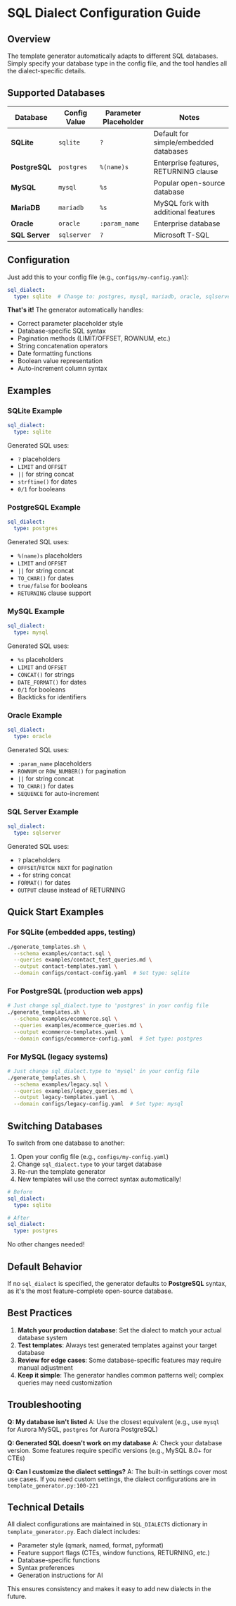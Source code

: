 # SQL Dialect Configuration Guide

## Overview

The template generator automatically adapts to different SQL databases. Simply specify your database type in the config file, and the tool handles all the dialect-specific details.

## Supported Databases

| Database | Config Value | Parameter Placeholder | Notes |
|----------|-------------|----------------------|-------|
| **SQLite** | `sqlite` | `?` | Default for simple/embedded databases |
| **PostgreSQL** | `postgres` | `%(name)s` | Enterprise features, RETURNING clause |
| **MySQL** | `mysql` | `%s` | Popular open-source database |
| **MariaDB** | `mariadb` | `%s` | MySQL fork with additional features |
| **Oracle** | `oracle` | `:param_name` | Enterprise database |
| **SQL Server** | `sqlserver` | `?` | Microsoft T-SQL |

## Configuration

Just add this to your config file (e.g., `configs/my-config.yaml`):

```yaml
sql_dialect:
  type: sqlite  # Change to: postgres, mysql, mariadb, oracle, sqlserver
```

**That's it!** The generator automatically handles:
- Correct parameter placeholder style
- Database-specific SQL syntax
- Pagination methods (LIMIT/OFFSET, ROWNUM, etc.)
- String concatenation operators
- Date formatting functions
- Boolean value representation
- Auto-increment column syntax

## Examples

### SQLite Example
```yaml
sql_dialect:
  type: sqlite
```
Generated SQL uses:
- `?` placeholders
- `LIMIT` and `OFFSET`
- `||` for string concat
- `strftime()` for dates
- `0/1` for booleans

### PostgreSQL Example
```yaml
sql_dialect:
  type: postgres
```
Generated SQL uses:
- `%(name)s` placeholders
- `LIMIT` and `OFFSET`
- `||` for string concat
- `TO_CHAR()` for dates
- `true/false` for booleans
- `RETURNING` clause support

### MySQL Example
```yaml
sql_dialect:
  type: mysql
```
Generated SQL uses:
- `%s` placeholders
- `LIMIT` and `OFFSET`
- `CONCAT()` for strings
- `DATE_FORMAT()` for dates
- `0/1` for booleans
- Backticks for identifiers

### Oracle Example
```yaml
sql_dialect:
  type: oracle
```
Generated SQL uses:
- `:param_name` placeholders
- `ROWNUM` or `ROW_NUMBER()` for pagination
- `||` for string concat
- `TO_CHAR()` for dates
- `SEQUENCE` for auto-increment

### SQL Server Example
```yaml
sql_dialect:
  type: sqlserver
```
Generated SQL uses:
- `?` placeholders
- `OFFSET`/`FETCH NEXT` for pagination
- `+` for string concat
- `FORMAT()` for dates
- `OUTPUT` clause instead of RETURNING

## Quick Start Examples

### For SQLite (embedded apps, testing)
```bash
./generate_templates.sh \
  --schema examples/contact.sql \
  --queries examples/contact_test_queries.md \
  --output contact-templates.yaml \
  --domain configs/contact-config.yaml  # Set type: sqlite
```

### For PostgreSQL (production web apps)
```bash
# Just change sql_dialect.type to 'postgres' in your config file
./generate_templates.sh \
  --schema examples/ecommerce.sql \
  --queries examples/ecommerce_queries.md \
  --output ecommerce-templates.yaml \
  --domain configs/ecommerce-config.yaml  # Set type: postgres
```

### For MySQL (legacy systems)
```bash
# Just change sql_dialect.type to 'mysql' in your config file
./generate_templates.sh \
  --schema examples/legacy.sql \
  --queries examples/legacy_queries.md \
  --output legacy-templates.yaml \
  --domain configs/legacy-config.yaml  # Set type: mysql
```

## Switching Databases

To switch from one database to another:

1. Open your config file (e.g., `configs/my-config.yaml`)
2. Change `sql_dialect.type` to your target database
3. Re-run the template generator
4. New templates will use the correct syntax automatically!

```yaml
# Before
sql_dialect:
  type: sqlite

# After
sql_dialect:
  type: postgres
```

No other changes needed!

## Default Behavior

If no `sql_dialect` is specified, the generator defaults to **PostgreSQL** syntax, as it's the most feature-complete open-source database.

## Best Practices

1. **Match your production database**: Set the dialect to match your actual database system
2. **Test templates**: Always test generated templates against your target database
3. **Review for edge cases**: Some database-specific features may require manual adjustment
4. **Keep it simple**: The generator handles common patterns well; complex queries may need customization

## Troubleshooting

**Q: My database isn't listed**
A: Use the closest equivalent (e.g., use `mysql` for Aurora MySQL, `postgres` for Aurora PostgreSQL)

**Q: Generated SQL doesn't work on my database**
A: Check your database version. Some features require specific versions (e.g., MySQL 8.0+ for CTEs)

**Q: Can I customize the dialect settings?**
A: The built-in settings cover most use cases. If you need custom settings, the dialect configurations are in `template_generator.py:100-221`

## Technical Details

All dialect configurations are maintained in `SQL_DIALECTS` dictionary in `template_generator.py`. Each dialect includes:

- Parameter style (qmark, named, format, pyformat)
- Feature support flags (CTEs, window functions, RETURNING, etc.)
- Database-specific functions
- Syntax preferences
- Generation instructions for AI

This ensures consistency and makes it easy to add new dialects in the future.
